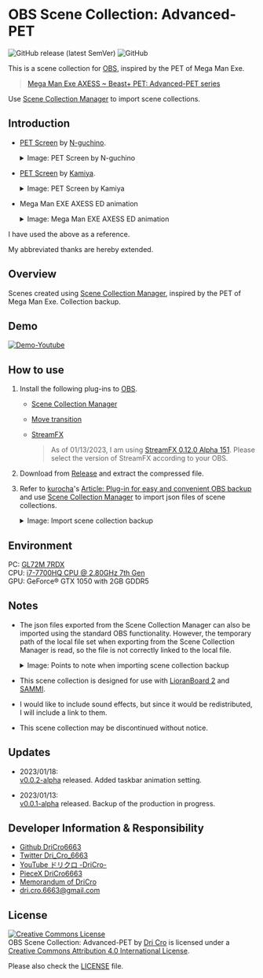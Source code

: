 # OBS Scene Collection: Advanced-PET

![GitHub release (latest SemVer)](https://img.shields.io/github/v/release/DriCro6663/advanced-pet)
![GitHub](https://img.shields.io/github/license/DriCro6663/advanced-pet)

This is a scene collection for [OBS](https://obsproject.com/ja), inspired by the PET of Mega Man Exe.

> [Mega Man Exe AXESS ~ Beast+ PET: Advanced-PET series](https://www.nicovideo.jp/watch/sm30540016)

Use [Scene Collection Manager](https://obsproject.com/forum/resources/scene-collection-manager.1434/) to import scene collections.

## Introduction

* [PET Screen](https://exe-rockman.net/wp-content/uploads/2020/06/pet06.png) by [N-guchino](https://exe-rockman.net/).

    <details>
    <summary>Image: PET Screen by N-guchino</summary>

    [![N-guchino_PET](https://exe-rockman.net/wp-content/uploads/2020/06/pet06.png)](https://exe-rockman.net/make_a_pet_extra01/)

    </details>

* [PET Screen](https://www.nicovideo.jp/watch/sm36826926) by [Kamiya](https://www.nicovideo.jp/user/19608348).

    <details>
    <summary>Image: PET Screen by Kamiya</summary>

    [![ロックマンエグゼ風仮想背景](https://img.cdn.nimg.jp/s/nicovideo/thumbnails/36826926/36826926.61672808.original/r1280x720l?key=288286928b9953df497529e34b1532da9f672da9b8e034b847091eaf6e526f75)](https://www.youtube.com/watch?v=lhHvjWNb8AA)

    </details>

* Mega Man EXE AXESS ED animation

    <details>
    <summary>Image: Mega Man EXE AXESS ED animation</summary>

    [![光とどく場所ノンテロ](https://img.cdn.nimg.jp/s/nicovideo/thumbnails/30540016/30540016.original/r1280x720l?key=52b270c1df982983aa0f64c9f029287bb0965a98f31a33d56cacd9c0dc75bc5a)](https://www.nicovideo.jp/watch/sm30540016)

    </details>

I have used the above as a reference.

My abbreviated thanks are hereby extended.

## Overview

Scenes created using [Scene Collection Manager](https://obsproject.com/forum/resources/scene-collection-manager.1434/), inspired by the PET of Mega Man Exe. Collection backup.

## Demo

[![Demo-Youtube](https://img.youtube.com/vi/bSzE_OE9-NU/0.jpg)](https://www.youtube.com/watch?v=bSzE_OE9-NU)

## How to use

1. Install the following plug-ins to [OBS](https://obsproject.com).

    * [Scene Collection Manager](https://obsproject.com/forum/resources/scene-collection-manager.1434/)
    * [Move transition](https://obsproject.com/forum/resources/move-transition.913/)
    * [StreamFX](https://obsproject.com/forum/resources/streamfx-for-obs%C2%AE-studio.578/)

        > As of 01/13/2023, I am using [StreamFX 0.12.0 Alpha 151](https://github.com/Xaymar/obs-StreamFX/releases/tag/0.12.0a151). Please select the version of StreamFX according to your OBS.

2. Download from [Release](https://github.com/DriCro6663//releases) and extract the compressed file.

3. Refer to [kurocha](https://kurocha.jp/)'s [Article: Plug-in for easy and convenient OBS backup](https://kurocha.jp/obs-scene-collection-manager) and use [Scene Collection Manager](https://obsproject.com/forum/resources/scene-collection-manager.1434/) to import json files of scene collections.

    <details><summary>
    Image: Import scene collection backup
    </summary>
    
    ![kurocha-import-01](https://kurocha.jp/wp-content/uploads/2022/05/2022-05-09_17h12_27-1.jpg)
    
    ![kurocha-import-02](https://kurocha.jp/wp-content/uploads/2022/05/2022-05-09_17h14_04.jpg)
    
    ![kurocha-import-03](https://kurocha.jp/wp-content/uploads/2022/05/2022-05-09_17h17_53.jpg)
    
    > [Plug-in for easy and convenient OBS backup](https://kurocha.jp/obs-scene-collection-manager)
    </details>

## Environment

PC: [GL72M 7RDX](https://www.msi.com/Laptop/GL72M-7RDX/Specification)  
CPU: [i7-7700HQ CPU @ 2.80GHz 7th Gen](https://www.intel.co.jp/content/www/jp/ja/products/sku/97185/intel-core-i77700hq-processor-6m-cache-up-to-3-80-ghz/specifications.html)  
GPU: GeForce® GTX 1050 with 2GB GDDR5

## Notes

* The json files exported from the Scene Collection Manager can also be imported using the standard OBS functionality. However, the temporary path of the local file set when exporting from the Scene Collection Manager is read, so the file is not correctly linked to the local file.

    <details><summary>
    Image: Points to note when importing scene collection backup
    </summary>
    
    ![kurocha-note-01](https://kurocha.jp/wp-content/uploads/2022/05/2022-05-09_17h11_06.jpg)
    
    ![kurocha-note-02](https://kurocha.jp/wp-content/uploads/2022/05/2022-05-09_17h17_02.jpg)
    
    > [Plug-in for easy and convenient OBS backup](https://kurocha.jp/obs-scene-collection-manager)

    </details>

* This scene collection is designed for use with [LioranBoard 2](https://github.com/LioranWaters/Lioranboard2Update) and [SAMMI](https://sammi.solutions/).

* I would like to include sound effects, but since it would be redistributed, I will include a link to them.

* This scene collection may be discontinued without notice.

## Updates

* 2023/01/18:<br>[v0.0.2-alpha](https://github.com/DriCro6663/advanced-pet/releases/tag/v0.0.2) released. Added taskbar animation setting.

* 2023/01/13:<br>[v0.0.1-alpha](https://github.com/DriCro6663/advanced-pet/releases/tag/v0.0.1) released. Backup of the production in progress.

## Developer Information & Responsibility

* [Github DriCro6663](https://github.com/DriCro6663)
* [Twitter Dri_Cro_6663](https://twitter.com/Dri_Cro_6663)
* [YouTube ドリクロ -DriCro-](https://www.youtube.com/channel/UCyWgav9wdiPVjYphB7jrWCQ)
* [PieceX DriCro6663](https://www.piecex.com/users/profile/DriCro6663)
* [Memorandum of DriCro](https://dri-cro-6663.jp/)
* dri.cro.6663@gmail.com

## License

<a rel="license" href="http://creativecommons.org/licenses/by/4.0/"><img alt="Creative Commons License" style="border-width:0" src="https://i.creativecommons.org/l/by/4.0/88x31.png" /></a><br /><span xmlns:dct="http://purl.org/dc/terms/" href="http://purl.org/dc/dcmitype/Dataset" property="dct:title" rel="dct:type">OBS Scene Collection: Advanced-PET</span> by <a xmlns:cc="http://creativecommons.org/ns#" href="https://github.com/DriCro6663/advanced-pet" property="cc:attributionName" rel="cc:attributionURL">Dri Cro</a> is licensed under a <a rel="license" href="http://creativecommons.org/licenses/by/4.0/">Creative Commons Attribution 4.0 International License</a>.

Please also check the [LICENSE](.LICENSE) file.
